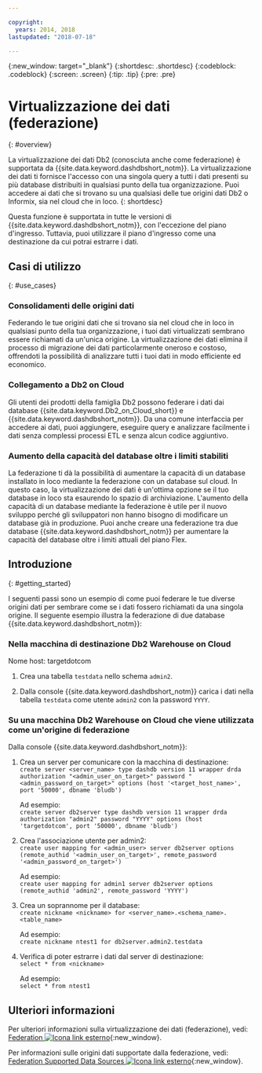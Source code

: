 ```yaml
---

copyright:
  years: 2014, 2018
lastupdated: "2018-07-18"

---
```


<!-- Attribute definitions --> 
{:new_window: target="_blank"}
{:shortdesc: .shortdesc}
{:codeblock: .codeblock}
{:screen: .screen}
{:tip: .tip}
{:pre: .pre}

# Virtualizzazione dei dati (federazione)
{: #overview}

La virtualizzazione dei dati Db2 (conosciuta anche come federazione) è supportata da {{site.data.keyword.dashdbshort_notm}}. La virtualizzazione dei dati ti fornisce l'accesso con una singola query a tutti i dati presenti su più database distribuiti in qualsiasi punto della tua organizzazione. Puoi accedere ai dati che si trovano su una qualsiasi delle tue origini dati Db2 o Informix, sia nel cloud che in loco.
{: shortdesc}

Questa funzione è supportata in tutte le versioni di {{site.data.keyword.dashdbshort_notm}}, con l'eccezione del piano d'ingresso. Tuttavia, puoi utilizzare il piano d'ingresso come una destinazione da cui potrai estrarre i dati.

## Casi di utilizzo 
{: #use_cases}

### Consolidamenti delle origini dati 

Federando le tue origini dati che si trovano sia nel cloud che in loco in qualsiasi punto della tua organizzazione, i tuoi dati virtualizzati sembrano essere richiamati da un'unica origine. La virtualizzazione dei dati elimina il processo di migrazione dei dati particolarmente oneroso e costoso, offrendoti la possibilità di analizzare tutti i tuoi dati in modo efficiente ed economico. 

<!-- A company may have started their operations with an on-premises Db2 server. As cloud technology becomes more widespread and companies start to operate on cloud in a cost-effective fashion, there will be continued Cloud growth. However, the organization’s data on both sources remain as a critical component to their decision-making processes. By way of example, a client operating in retail industry needs to be able to access all data, say customer information, to run further analysis on their customers’ consumption behaviors. They need to be able to identify customers, match their records on cloud with already existing ones from an on-premises database and compose them as if the data is being retrieved from a single source. Federation capability here prevents the burdensome data migration process and allows the user to access the data without moving the data.

located in the cloud and on-premises -->

### Collegamento a Db2 on Cloud

Gli utenti dei prodotti della famiglia Db2 possono federare i dati dai database {{site.data.keyword.Db2_on_Cloud_short}} e {{site.data.keyword.dashdbshort_notm}}. Da una comune interfaccia per accedere ai dati, puoi aggiungere, eseguire query e analizzare facilmente i dati senza complessi processi ETL e senza alcun codice aggiuntivo. 

<!-- Db2 family users would now be able to federate data between Db2 on Cloud and Db2 Warehouse on Cloud. By being provided a common interface for accessing the data, a user can now easily add or query data from or to the Warehouse without complex ETL processes or any additional code. -->

<!-- ### Sharded data across multiple servers

At times, you might choose to partition (shard) your data. With federation capabilities, sharded data can be queried with a unified interface. Federation gives you the ability to better balance your workloads, scale specific parts of an app, and create microservices that work together. -->

<!-- At times, users may choose to partition (shard). With federation capabilities, data can be queried with a unified interface and this lets the user better balance the workload, scale specific parts of an app or create microservices that work together. -->

### Aumento della capacità del database oltre i limiti stabiliti 

La federazione ti dà la possibilità di aumentare la capacità di un database installato in loco mediante la federazione con un database sul cloud. In questo caso, la virtualizzazione dei dati è un'ottima opzione se il tuo database in loco sta esaurendo lo spazio di archiviazione. L'aumento della capacità di un database mediante la federazione è utile per il nuovo sviluppo perché gli sviluppatori non hanno bisogno di modificare un database già in produzione. Puoi anche creare una federazione tra due database {{site.data.keyword.dashdbshort_notm}} per aumentare la capacità del database oltre i limiti attuali del piano Flex.

<!-- By using federation, users can increase capacity of an on premises database by federating to or from the cloud. This is a great option if your on premises database is running out of storage. Increased capacity will also be useful for new development as our users no longer need to change a database in production. You can also use this feature to federate between two Db2 on Cloud databases to increase the capacity beyond the current limits of the Flex plan. -->

## Introduzione
{: #getting_started}

I seguenti passi sono un esempio di come puoi federare le tue diverse origini dati per sembrare come se i dati fossero richiamati da una singola origine. Il seguente esempio illustra la federazione di due database {{site.data.keyword.dashdbshort_notm}}:

### Nella macchina di destinazione Db2 Warehouse on Cloud

Nome host: targetdotcom

1. Crea una tabella `testdata` nello schema `admin2`. 

2. Dalla console {{site.data.keyword.dashdbshort_notm}} carica i dati nella tabella `testdata` come utente `admin2` con la password `YYYY`.

### Su una macchina Db2 Warehouse on Cloud che viene utilizzata come un'origine di federazione

Dalla console {{site.data.keyword.dashdbshort_notm}}:

<!-- 1. Catalog the target machine:<br/>
   `db2 catalog tcpip node <node_name> remote <host_name> server 50000`<br/>

   For example:<br/>
   `db2 catalog tcpip node fedS remote targetdotcom server 50000`

2. Catalog the database on fedS:<br/>
   `db2 catalog db bludb as <db_name> at node <node_name>`

   For example:<br/>
   `db2 catalog db bludb as srcdb at node fedS`

3. Connect to the database on fedS:<br/>
   `db2 connect to <catalog_db_name> user <admin_user> using '<admin_password>'`

   For example:<br/>
   `db2 connect to srcdb user 'admin1' with password 'XXXX'`

4. Create a wrapper on fedS:<br/>
   `db2 "create wrapper drda"` -->

1. Crea un server per comunicare con la macchina di destinazione: <br/>
   `create server <server_name> type dashdb version 11 wrapper drda authorization "<admin_user_on_target>" password "<admin_password_on_target>" options (host '<target_host_name>', port '50000', dbname 'bludb')`

   Ad esempio:<br/>
   `create server db2server type dashdb version 11 wrapper drda authorization "admin2" password "YYYY" options (host 'targetdotcom', port '50000', dbname 'bludb')`

2. Crea l'associazione utente per admin2: <br/>
   `create user mapping for <admin_user> server db2server options (remote_authid '<admin_user_on_target>', remote_password '<admin_password_on_target>')`

   Ad esempio:<br/>
   `create user mapping for admin1 server db2server options (remote_authid 'admin2', remote_password 'YYYY')`

3. Crea un soprannome per il database: <br/>
   `create nickname <nickname> for <server_name>.<schema_name>.<table_name>`

   Ad esempio:<br/>
   `create nickname ntest1 for db2server.admin2.testdata`

4. Verifica di poter estrarre i dati dal server di destinazione: <br/>
   `select * from <nickname>`

   Ad esempio:<br/>
   `select * from ntest1`

## Ulteriori informazioni 

Per ulteriori informazioni sulla virtualizzazione dei dati (federazione), vedi: [Federation ![Icona link esterno](../../icons/launch-glyph.svg "Icona link esterno")](https://www.ibm.com/support/knowledgecenter/SS6NHC/com.ibm.swg.im.dashdb.doc/fcontainer.html){:new_window}. 

Per informazioni sulle origini dati supportate dalla federazione, vedi: [Federation Supported Data Sources ![Icona link esterno](../../icons/launch-glyph.svg "Icona link esterno")](https://www.ibm.com/support/docview.wss?uid=swg27050561){:new_window}. 
